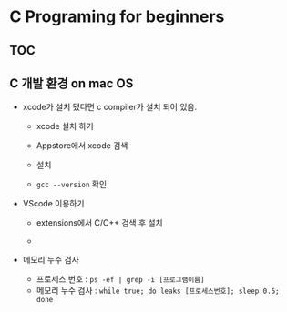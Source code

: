 # C Programing for beginners
## TOC

## **C 개발 환경 on mac OS**

- xcode가 설치 됐다면 c compiler가 설치 되어 있음.

	- xcode 설치 하기

	- Appstore에서 xcode 검색

	- 설치

	- `gcc --version` 확인

- VScode 이용하기

	- extensions에서 C/C++ 검색 후 설치

	- 
- 메모리 누수 검사
	- 프로세스 번호 : `ps -ef | grep -i [프로그램이름]`
	- 메모리 누수 검사 : `while true; do leaks [프로세스번호]; sleep 0.5; done`
